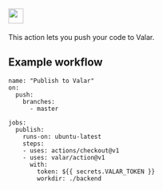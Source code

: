# <img src="https://user-images.githubusercontent.com/3391295/95904392-bd2d0880-0d97-11eb-9ba8-c4e1b55dcc39.png" alt="action" height="30">


This action lets you push your code to Valar.

## Example workflow

```
name: "Publish to Valar"
on:
  push:
    branches:    
      - master

jobs:
  publish:
    runs-on: ubuntu-latest
    steps:
    - uses: actions/checkout@v1
    - uses: valar/action@v1
      with:
        token: ${{ secrets.VALAR_TOKEN }}
        workdir: ./backend
```
